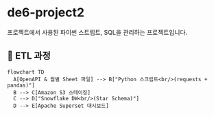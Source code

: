 # de6-project2
프로젝트에서 사용된 파이썬 스트립트, SQL을 관리하는 프로젝트입니다.

## 📂 ETL 과정

```mermaid
flowchart TD
  A[OpenAPI & 월별 Sheet 파일] --> B["Python 스크립트<br/>(requests + pandas)"]
  B --> C[Amazon S3 스테이징]
  C --> D["Snowflake DW<br/>(Star Schema)"]
  D --> E[Apache Superset 대시보드]

